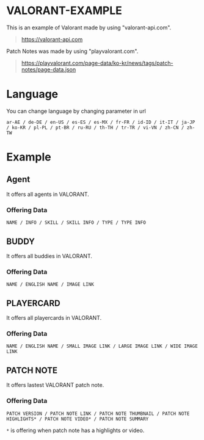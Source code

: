 # VALORANT-EXAMPLE
This is an example of Valorant made by using "valorant-api.com".
> https://valorant-api.com

Patch Notes was made by using "playvalorant.com".
> https://playvalorant.com/page-data/ko-kr/news/tags/patch-notes/page-data.json
# Language
You can change language by changing parameter in url
```
ar-AE / de-DE / en-US / es-ES / es-MX / fr-FR / id-ID / it-IT / ja-JP / ko-KR / pl-PL / pt-BR / ru-RU / th-TH / tr-TR / vi-VN / zh-CN / zh-TW
```
# Example
## Agent
It offers all agents in VALORANT.
### Offering Data
```
NAME / INFO / SKILL / SKILL INFO / TYPE / TYPE INFO
```
## BUDDY
It offers all buddies in VALORANT.
### Offering Data
```
NAME / ENGLISH NAME / IMAGE LINK
```
## PLAYERCARD
It offers all playercards in VALORANT.
### Offering Data
```
NAME / ENGLISH NAME / SMALL IMAGE LINK / LARGE IMAGE LINK / WIDE IMAGE LINK
```
## PATCH NOTE
It offers lastest VALORANT patch note.
### Offering Data
```
PATCH VERSION / PATCH NOTE LINK / PATCH NOTE THUMBNAIL / PATCH NOTE HIGHLIGHTS* / PATCH NOTE VIDEO* / PATCH NOTE SUMMARY
```
`*` is offering when patch note has a highlights or video.

